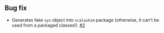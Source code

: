 ## Bug fix

- Generates fake `sys` object into `scalashim` package (otherwise, it can't be used from a packaged classes!). [#2][2]

  [2]: https://github.com/sbt/sbt-scalashim/issues/2

